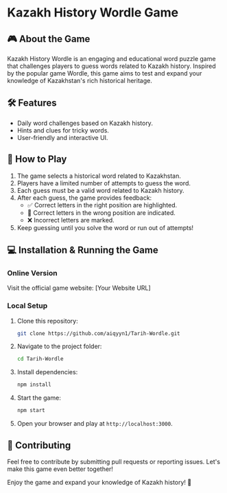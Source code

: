# Kazakh History Wordle Game

## 🎮 About the Game
Kazakh History Wordle is an engaging and educational word puzzle game that challenges players to guess words related to Kazakh history. Inspired by the popular game Wordle, this game aims to test and expand your knowledge of Kazakhstan's rich historical heritage.

## 🛠 Features
- Daily word challenges based on Kazakh history.
- Hints and clues for tricky words.
- User-friendly and interactive UI.


## 📜 How to Play
1. The game selects a historical word related to Kazakhstan.
2. Players have a limited number of attempts to guess the word.
3. Each guess must be a valid word related to Kazakh history.
4. After each guess, the game provides feedback:
   - ✅ Correct letters in the right position are highlighted.
   - 🔄 Correct letters in the wrong position are indicated.
   - ❌ Incorrect letters are marked.
5. Keep guessing until you solve the word or run out of attempts!

## 💻 Installation & Running the Game
### Online Version
Visit the official game website: [Your Website URL]

### Local Setup
1. Clone this repository:
   ```sh
   git clone https://github.com/aiqyyn1/Tarih-Wordle.git
   ```
2. Navigate to the project folder:
   ```sh
   cd Tarih-Wordle
   ```
3. Install dependencies:
   ```sh
   npm install
   ```
4. Start the game:
   ```sh
   npm start
   ```
5. Open your browser and play at `http://localhost:3000`.

## 🤝 Contributing
Feel free to contribute by submitting pull requests or reporting issues. Let's make this game even better together!


Enjoy the game and expand your knowledge of Kazakh history! 🎉

